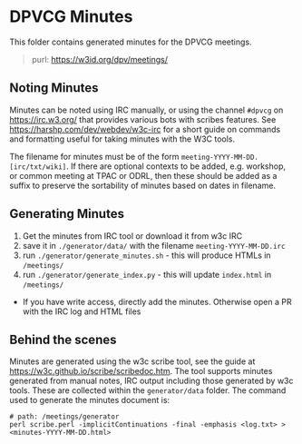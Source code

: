 # DPVCG Minutes
This folder contains generated minutes for the DPVCG meetings. 

> purl: https://w3id.org/dpv/meetings/

## Noting Minutes

Minutes can be noted using IRC manually, or using the channel `#dpvcg` on https://irc.w3.org/ that provides various bots with scribes features. See https://harshp.com/dev/webdev/w3c-irc for a short guide on commands and formatting useful for taking minutes with the W3C tools.

The filename for minutes must be of the form `meeting-YYYY-MM-DD.[irc/txt/wiki]`. If there are optional contexts to be added, e.g. workshop, or common meeting at TPAC or ODRL, then these should be added as a suffix to preserve the sortability of minutes based on dates in filename.

## Generating Minutes

1. Get the minutes from IRC tool or download it from w3c IRC
2. save it in `./generator/data/` with the filename `meeting-YYYY-MM-DD.irc`
3. run `./generator/generate_minutes.sh` - this will produce HTMLs in `/meetings/`
4. run `./generator/generate_index.py` - this will update `index.html` in `/meetings/`

- If you have write access, directly add the minutes. Otherwise open a PR with the IRC log and HTML files

## Behind the scenes

Minutes are generated using the w3c scribe tool, see the guide at https://w3c.github.io/scribe/scribedoc.htm. The tool supports minutes generated from manual notes, IRC output including those generated by w3c tools. These are collected within the `generator/data` folder. The command used to generate the minutes document is:

```
# path: /meetings/generator
perl scribe.perl -implicitContinuations -final -emphasis <log.txt> > <minutes-YYYY-MM-DD.html>
```


